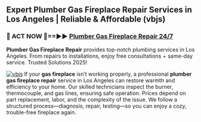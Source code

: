 ## Expert Plumber Gas Fireplace Repair Services in Los Angeles | Reliable & Affordable (vbjs)  

<h3>🚿 ACT NOW 🌟==►► <a href="https://tinyurl.com/2ne6vx2x" rel="nofollow">Plumber Gas Fireplace Repair 24/7</a></h3>

**Plumber Gas Fireplace Repair** provides top-notch plumbing services in Los Angeles. From repairs to installations, enjoy free consultations + same-day service. Trusted Solutions 2025!

[![vbjs](https://i.imgur.com/4PFF4AK.jpeg)](https://tinyurl.com/2ne6vx2x)
If your **gas fireplace** isn’t working properly, a professional **plumber gas fireplace repair** service in Los Angeles can restore warmth and efficiency to your home. Our skilled technicians inspect the burner, thermocouple, and gas lines, ensuring safe operation. Prices depend on part replacement, labor, and the complexity of the issue. We follow a structured process—diagnosis, repair, testing—so you can enjoy a cozy, trouble-free fireplace again.
